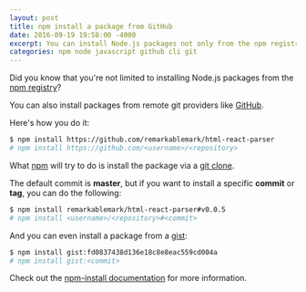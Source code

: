 ```yaml
---
layout: post
title: npm install a package from GitHub
date: 2016-09-19 19:58:00 -4000
excerpt: You can install Node.js packages not only from the npm registry but also from git providers like GitHub.
categories: npm node javascript github cli git
---
```


Did you know that you're not limited to installing Node.js packages from the [npm registry](https://docs.npmjs.com/misc/registry)?

You can also install packages from remote git providers like [GitHub](https://github.com).

Here's how you do it:

```sh
$ npm install https://github.com/remarkablemark/html-react-parser
# npm install https://github.com/<username>/<repository>
```

What [npm](https://docs.npmjs.com/cli/npm) will try to do is install the package via a [git clone](https://git-scm.com/docs/git-clone).

The default commit is **master**, but if you want to install a specific **commit** or **tag**, you can do the following:

```sh
$ npm install remarkablemark/html-react-parser#v0.0.5
# npm install <username>/<repository>#<commit>
```

And you can even install a package from a [gist](https://gist.github.com):

```sh
$ npm install gist:fd0837438d136e18c8e8eac559cd004a
# npm install gist:<commit>
```

Check out the [npm-install documentation](https://docs.npmjs.com/cli/install) for more information.
